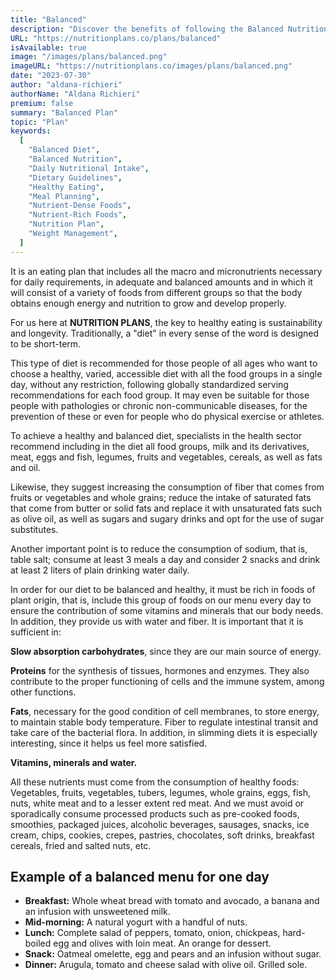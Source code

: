 ```yaml
---
title: "Balanced"
description: "Discover the benefits of following the Balanced Nutrition Plan!"
URL: "https://nutritionplans.co/plans/balanced"
isAvailable: true
image: "/images/plans/balanced.png"
imageURL: "https://nutritionplans.co/images/plans/balanced.png"
date: "2023-07-30"
author: "aldana-richieri"
authorName: "Aldana Richieri"
premium: false
summary: "Balanced Plan"
topic: "Plan"
keywords:
  [
    "Balanced Diet",
    "Balanced Nutrition",
    "Daily Nutritional Intake",
    "Dietary Guidelines",
    "Healthy Eating",
    "Meal Planning",
    "Nutrient-Dense Foods",
    "Nutrient-Rich Foods",
    "Nutrition Plan",
    "Weight Management",
  ]
---
```


It is an eating plan that includes all the macro and micronutrients necessary for daily requirements, in adequate and balanced amounts and in which it will consist of a variety of foods from different groups so that the body obtains enough energy and nutrition to grow and develop properly.

For us here at **NUTRITION PLANS**, the key to healthy eating is sustainability and longevity. Traditionally, a "diet" in every sense of the word is designed to be short-term.

This type of diet is recommended for those people of all ages who want to choose a healthy, varied, accessible diet with all the food groups in a single day, without any restriction, following globally standardized serving recommendations for each food group. It may even be suitable for those people with pathologies or chronic non-communicable diseases, for the prevention of these or even for people who do physical exercise or athletes.

To achieve a healthy and balanced diet, specialists in the health sector recommend including in the diet all food groups, milk and its derivatives, meat, eggs and fish, legumes, fruits and vegetables, cereals, as well as fats and oil.

Likewise, they suggest increasing the consumption of fiber that comes from fruits or vegetables and whole grains; reduce the intake of saturated fats that come from butter or solid fats and replace it with unsaturated fats such as olive oil, as well as sugars and sugary drinks and opt for the use of sugar substitutes.

Another important point is to reduce the consumption of sodium, that is, table salt; consume at least 3 meals a day and consider 2 snacks and drink at least 2 liters of plain drinking water daily.

In order for our diet to be balanced and healthy, it must be rich in foods of plant origin, that is, include this group of foods on our menu every day to ensure the contribution of some vitamins and minerals that our body needs. In addition, they provide us with water and fiber. It is important that it is sufficient in:

**Slow absorption carbohydrates**, since they are our main source of energy.

**Proteins** for the synthesis of tissues, hormones and enzymes. They also contribute to the proper functioning of cells and the immune system, among other functions.

**Fats**, necessary for the good condition of cell membranes, to store energy, to maintain stable body temperature.
Fiber to regulate intestinal transit and take care of the bacterial flora. In addition, in slimming diets it is especially interesting, since it helps us feel more satisfied.

**Vitamins, minerals and water.**

All these nutrients must come from the consumption of healthy foods: Vegetables, fruits, vegetables, tubers, legumes, whole grains, eggs, fish, nuts, white meat and to a lesser extent red meat. And we must avoid or sporadically consume processed products such as pre-cooked foods, smoothies, packaged juices, alcoholic beverages, sausages, snacks, ice cream, chips, cookies, crepes, pastries, chocolates, soft drinks, breakfast cereals, fried and salted nuts, etc.

## **Example of a balanced menu for one day**

- **Breakfast:** Whole wheat bread with tomato and avocado, a banana and an infusion with unsweetened milk.
- **Mid-morning:** A natural yogurt with a handful of nuts.
- **Lunch:** Complete salad of peppers, tomato, onion, chickpeas, hard-boiled egg and olives with loin meat. An orange for dessert.
- **Snack:** Oatmeal omelette, egg and pears and an infusion without sugar.
- **Dinner:** Arugula, tomato and cheese salad with olive oil. Grilled sole.
